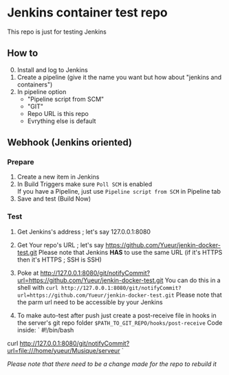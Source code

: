 # Jenkins container test repo

This repo is just for testing Jenkins

## How to
0. Install and log to Jenkins
1. Create a pipeline (give it the name you want but how about "jenkins and containers")
2. In pipeline option
	* "Pipeline script from SCM"
	* "GIT"
	* Repo URL is this repo
	* Evrything else is default


## Webhook (Jenkins oriented)
### Prepare
1. Create a new item in Jenkins
2. In Build Triggers make sure `Poll SCM` is enabled
	<br>If you have a Pipeline, just use `Pipeline script from SCM` in Pipeline tab
3. Save and test (Build Now)

### Test
1. Get Jenkins's address ; let's say 127.0.0.1:8080
2. Get Your repo's URL ; let's say https://github.com/Yueur/jenkin-docker-test.git
	Please note that Jenkins **HAS** to use the same URL (if it's HTTPS then it's HTTPS ; SSH is SSH)
3. Poke at http://127.0.0.1:8080/git/notifyCommit?url=https://github.com/Yueur/jenkin-docker-test.git
	You can do this in a shell with `curl http://127.0.0.1:8080/git/notifyCommit?url=https://github.com/Yueur/jenkin-docker-test.git`
	Please note that the parm url need to be accessible by your Jenkins

4. To make auto-test after push just create a post-receive file in hooks in the server's git repo folder `$PATH_TO_GIT_REPO/hooks/post-receive`
	Code inside: 
`
#!/bin/bash

curl http://127.0.0.1:8080/git/notifyCommit?url=file:///home/yueur/Musique/serveur
`

*Please note that there need to be a change made for the repo to rebuild it*
